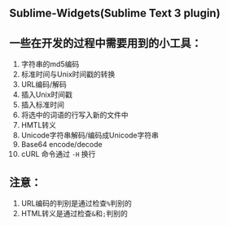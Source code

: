 ## Sublime-Widgets(Sublime Text 3 plugin)

## 一些在开发的过程中需要用到的小工具：

1. 字符串的md5编码
2. 标准时间与Unix时间戳的转换
3. URL编码/解码
4. 插入Unix时间戳
5. 插入标准时间
6. 将选中的词语的行写入新的文件中
7. HMTL转义
8. Unicode字符串解码/编码成Unicode字符串
9. Base64 encode/decode
10. cURL 命令通过 `-H` 换行

## 注意：

1. URL编码的判别是通过检查`%`判别的
2. HTML转义是通过检查`&`和`;`判别的
